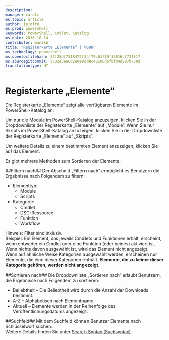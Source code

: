 ```yaml
---
description: 
manager: carolz
ms.topic: article
author: jpjofre
ms.prod: powershell
keywords: PowerShell, Cmdlet, Katalog
ms.date: 2016-10-14
contributor: manikb
title: "Registerkarte „Elemente“ | MSDN"
ms.technology: powershell
ms.openlocfilehash: 32f28df7318472f34f79c61f19f33016cf73f517
ms.sourcegitcommit: c732e3ee6d2e0e9cd8c40105d6fbfd4d207b730d
translationtype: HT
---
```

<a name="items-tab"></a>Registerkarte „Elemente“
==========

Die Registerkarte „Elemente“ zeigt alle verfügbaren Elemente im PowerShell-Katalog an.

Um nur die Module im PowerShell-Katalog anzuzeigen, klicken Sie in der Dropdownliste der Registerkarte „Elemente“ auf „Module“.  Wenn Sie nur Skripts im PowerShell-Katalog anzuzeigen, klicken Sie in der Dropdownliste der Registerkarte „Elemente“ auf „Skripts“.  

Um weitere Details zu einem bestimmten Element anzuzeigen, klicken Sie auf das Element.

Es gibt mehrere Methoden zum Sortieren der Elemente:

##<a name="filter-by"></a>Filtern nach##
Der Abschnitt „Filtern nach“ ermöglicht es Benutzern die Ergebnisse nach Folgendem zu filtern:
* Elementtyp:
    * Module
    * Scripts
* Kategorie:
    * Cmdlet
    * DSC-Ressource
    * Funktion
    * Workflow

Hinweis: Filter sind inklusiv.  
Beispiel: Ein Element, das jeweils Cmdlets und Funktionen erhält, erscheint, wenn entweder ein Cmdlet oder eine Funktion (oder beides) aktiviert ist.  Wenn nichts davon ausgewählt ist, wird das Element nicht angezeigt.  
Wenn auf ähnliche Weise Kategorien ausgewählt werden, erscheinen nur Elemente, die eine dieser Kategorien enthält. **Elemente, die zu keiner dieser Kategorie gehören, werden nicht angezeigt.**

##<a name="sort-by"></a>Sortieren nach## 
Die Dropdownliste „Sortieren nach“ erlaubt Benutzern, die Ergebnisse nach Folgendem zu sortieren:
* Beliebtheit – Die Beliebtheit wird durch die Anzahl der Downloads bestimmt.
* A-Z – Alphabetisch nach Elementname.
* Aktuell – Elemente werden in der Reihenfolge des Veröffentlichungsdatums angezeigt.


##<a name="search-box"></a>Suchfeld##
Mit dem Suchfeld können Benutzer Elemente nach Schlüsselwort suchen.  
Weitere Details finden Sie unter [Search Syntax (Suchsyntax)](./psgallery_search_syntax.md).

